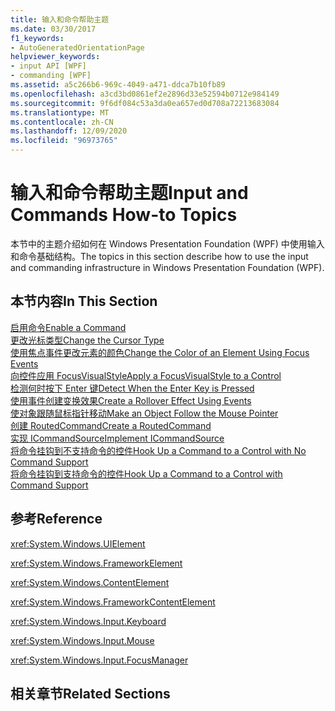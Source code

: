```yaml
---
title: 输入和命令帮助主题
ms.date: 03/30/2017
f1_keywords:
- AutoGeneratedOrientationPage
helpviewer_keywords:
- input API [WPF]
- commanding [WPF]
ms.assetid: a5c266b6-969c-4049-a471-ddca7b10fb89
ms.openlocfilehash: a3cd3bd0861ef2e2896d33e52594b0712e984149
ms.sourcegitcommit: 9f6df084c53a3da0ea657ed0d708a72213683084
ms.translationtype: MT
ms.contentlocale: zh-CN
ms.lasthandoff: 12/09/2020
ms.locfileid: "96973765"
---
```

# <a name="input-and-commands-how-to-topics"></a><span data-ttu-id="7a5d1-102">输入和命令帮助主题</span><span class="sxs-lookup"><span data-stu-id="7a5d1-102">Input and Commands How-to Topics</span></span>
<span data-ttu-id="7a5d1-103">本节中的主题介绍如何在 Windows Presentation Foundation (WPF) 中使用输入和命令基础结构。</span><span class="sxs-lookup"><span data-stu-id="7a5d1-103">The topics in this section describe how to use the input and commanding infrastructure in Windows Presentation Foundation (WPF).</span></span>  
  
## <a name="in-this-section"></a><span data-ttu-id="7a5d1-104">本节内容</span><span class="sxs-lookup"><span data-stu-id="7a5d1-104">In This Section</span></span>  
 [<span data-ttu-id="7a5d1-105">启用命令</span><span class="sxs-lookup"><span data-stu-id="7a5d1-105">Enable a Command</span></span>](how-to-enable-a-command.md)  
 [<span data-ttu-id="7a5d1-106">更改光标类型</span><span class="sxs-lookup"><span data-stu-id="7a5d1-106">Change the Cursor Type</span></span>](how-to-change-the-cursor-type.md)  
 [<span data-ttu-id="7a5d1-107">使用焦点事件更改元素的颜色</span><span class="sxs-lookup"><span data-stu-id="7a5d1-107">Change the Color of an Element Using Focus Events</span></span>](how-to-change-the-color-of-an-element-using-focus-events.md)  
 [<span data-ttu-id="7a5d1-108">向控件应用 FocusVisualStyle</span><span class="sxs-lookup"><span data-stu-id="7a5d1-108">Apply a FocusVisualStyle to a Control</span></span>](how-to-apply-a-focusvisualstyle-to-a-control.md)  
 [<span data-ttu-id="7a5d1-109">检测何时按下 Enter 键</span><span class="sxs-lookup"><span data-stu-id="7a5d1-109">Detect When the Enter Key is Pressed</span></span>](how-to-detect-when-the-enter-key-pressed.md)  
 [<span data-ttu-id="7a5d1-110">使用事件创建变换效果</span><span class="sxs-lookup"><span data-stu-id="7a5d1-110">Create a Rollover Effect Using Events</span></span>](how-to-create-a-rollover-effect-using-events.md)  
 [<span data-ttu-id="7a5d1-111">使对象跟随鼠标指针移动</span><span class="sxs-lookup"><span data-stu-id="7a5d1-111">Make an Object Follow the Mouse Pointer</span></span>](how-to-make-an-object-follow-the-mouse-pointer.md)  
 [<span data-ttu-id="7a5d1-112">创建 RoutedCommand</span><span class="sxs-lookup"><span data-stu-id="7a5d1-112">Create a RoutedCommand</span></span>](how-to-create-a-routedcommand.md)  
 [<span data-ttu-id="7a5d1-113">实现 ICommandSource</span><span class="sxs-lookup"><span data-stu-id="7a5d1-113">Implement ICommandSource</span></span>](how-to-implement-icommandsource.md)  
 [<span data-ttu-id="7a5d1-114">将命令挂钩到不支持命令的控件</span><span class="sxs-lookup"><span data-stu-id="7a5d1-114">Hook Up a Command to a Control with No Command Support</span></span>](how-to-hook-up-a-command-to-a-control-with-no-command-support.md)  
 [<span data-ttu-id="7a5d1-115">将命令挂钩到支持命令的控件</span><span class="sxs-lookup"><span data-stu-id="7a5d1-115">Hook Up a Command to a Control with Command Support</span></span>](how-to-hook-up-a-command-to-a-control-with-command-support.md)  
  
## <a name="reference"></a><span data-ttu-id="7a5d1-116">参考</span><span class="sxs-lookup"><span data-stu-id="7a5d1-116">Reference</span></span>  
 <xref:System.Windows.UIElement>  
  
 <xref:System.Windows.FrameworkElement>  
  
 <xref:System.Windows.ContentElement>  
  
 <xref:System.Windows.FrameworkContentElement>  
  
 <xref:System.Windows.Input.Keyboard>  
  
 <xref:System.Windows.Input.Mouse>  
  
 <xref:System.Windows.Input.FocusManager>  
  
## <a name="related-sections"></a><span data-ttu-id="7a5d1-117">相关章节</span><span class="sxs-lookup"><span data-stu-id="7a5d1-117">Related Sections</span></span>

